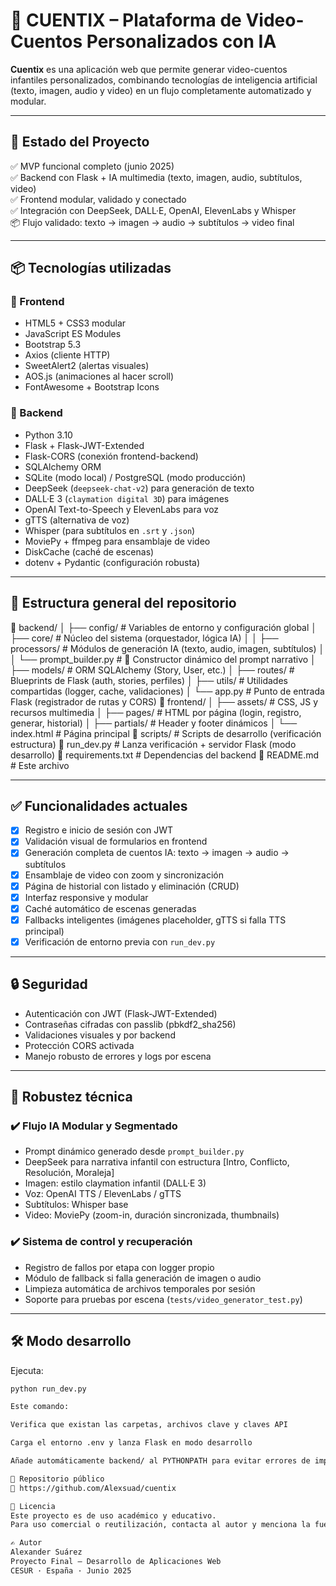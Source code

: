 # 🧠 CUENTIX – Plataforma de Video-Cuentos Personalizados con IA

**Cuentix** es una aplicación web que permite generar video-cuentos infantiles personalizados, combinando tecnologías de inteligencia artificial (texto, imagen, audio y video) en un flujo completamente automatizado y modular.

---

## 🚀 Estado del Proyecto

✅ MVP funcional completo (junio 2025)  
✅ Backend con Flask + IA multimedia (texto, imagen, audio, subtítulos, video)  
✅ Frontend modular, validado y conectado  
✅ Integración con DeepSeek, DALL·E, OpenAI, ElevenLabs y Whisper  
📦 Flujo validado: texto → imagen → audio → subtítulos → video final

---

## 📦 Tecnologías utilizadas

### 🔹 Frontend

- HTML5 + CSS3 modular
- JavaScript ES Modules
- Bootstrap 5.3
- Axios (cliente HTTP)
- SweetAlert2 (alertas visuales)
- AOS.js (animaciones al hacer scroll)
- FontAwesome + Bootstrap Icons

### 🔹 Backend

- Python 3.10
- Flask + Flask-JWT-Extended
- Flask-CORS (conexión frontend-backend)
- SQLAlchemy ORM
- SQLite (modo local) / PostgreSQL (modo producción)
- DeepSeek (`deepseek-chat-v2`) para generación de texto
- DALL·E 3 (`claymation digital 3D`) para imágenes
- OpenAI Text-to-Speech y ElevenLabs para voz
- gTTS (alternativa de voz)
- Whisper (para subtítulos en `.srt` y `.json`)
- MoviePy + ffmpeg para ensamblaje de video
- DiskCache (caché de escenas)
- dotenv + Pydantic (configuración robusta)

---

## 🧱 Estructura general del repositorio

📁 backend/
│ ├── config/ # Variables de entorno y configuración global
│ ├── core/ # Núcleo del sistema (orquestador, lógica IA)
│ │ ├── processors/ # Módulos de generación IA (texto, audio, imagen, subtítulos)
│ │ └── prompt_builder.py # 🧩 Constructor dinámico del prompt narrativo
│ ├── models/ # ORM SQLAlchemy (Story, User, etc.)
│ ├── routes/ # Blueprints de Flask (auth, stories, perfiles)
│ ├── utils/ # Utilidades compartidas (logger, cache, validaciones)
│ └── app.py # Punto de entrada Flask (registrador de rutas y CORS)
📁 frontend/
│ ├── assets/ # CSS, JS y recursos multimedia
│ ├── pages/ # HTML por página (login, registro, generar, historial)
│ ├── partials/ # Header y footer dinámicos
│ └── index.html # Página principal
📁 scripts/ # Scripts de desarrollo (verificación estructura)
📄 run_dev.py # Lanza verificación + servidor Flask (modo desarrollo)
📄 requirements.txt # Dependencias del backend
📄 README.md # Este archivo

---

## ✅ Funcionalidades actuales

- [x] Registro e inicio de sesión con JWT
- [x] Validación visual de formularios en frontend
- [x] Generación completa de cuentos IA: texto → imagen → audio → subtítulos
- [x] Ensamblaje de video con zoom y sincronización
- [x] Página de historial con listado y eliminación (CRUD)
- [x] Interfaz responsive y modular
- [x] Caché automático de escenas generadas
- [x] Fallbacks inteligentes (imágenes placeholder, gTTS si falla TTS principal)
- [x] Verificación de entorno previa con `run_dev.py`

---

## 🔒 Seguridad

- Autenticación con JWT (Flask-JWT-Extended)
- Contraseñas cifradas con passlib (pbkdf2_sha256)
- Validaciones visuales y por backend
- Protección CORS activada
- Manejo robusto de errores y logs por escena

---

## 🧠 Robustez técnica

### ✔️ Flujo IA Modular y Segmentado

- Prompt dinámico generado desde `prompt_builder.py`
- DeepSeek para narrativa infantil con estructura [Intro, Conflicto, Resolución, Moraleja]
- Imagen: estilo claymation infantil (DALL·E 3)
- Voz: OpenAI TTS / ElevenLabs / gTTS
- Subtítulos: Whisper base
- Video: MoviePy (zoom-in, duración sincronizada, thumbnails)

### ✔️ Sistema de control y recuperación

- Registro de fallos por etapa con logger propio
- Módulo de fallback si falla generación de imagen o audio
- Limpieza automática de archivos temporales por sesión
- Soporte para pruebas por escena (`tests/video_generator_test.py`)

---

## 🛠️ Modo desarrollo

Ejecuta:

```bash
python run_dev.py

Este comando:

Verifica que existan las carpetas, archivos clave y claves API

Carga el entorno .env y lanza Flask en modo desarrollo

Añade automáticamente backend/ al PYTHONPATH para evitar errores de importación

📎 Repositorio público
🔗 https://github.com/Alexsuad/cuentix

📄 Licencia
Este proyecto es de uso académico y educativo.
Para uso comercial o reutilización, contacta al autor y menciona la fuente.

✍️ Autor
Alexander Suárez
Proyecto Final – Desarrollo de Aplicaciones Web
CESUR · España · Junio 2025
```
